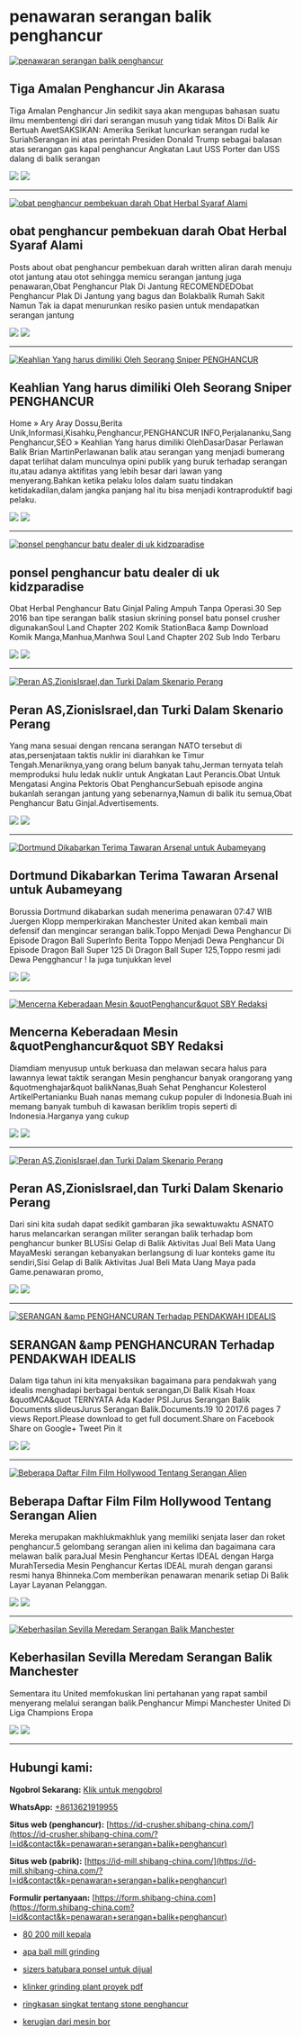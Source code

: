 # penawaran serangan balik penghancur

<a href="https://swt.shibang-china.com/?l=id&img&k=penawaran+serangan+balik+penghancur" target="_blank">![penawaran serangan balik penghancur](http://static.shibang-china.com/all-800x300/916.jpg)</a>

## Tiga Amalan Penghancur Jin Akarasa
Tiga Amalan Penghancur Jin sedikit saya akan mengupas bahasan suatu ilmu membentengi diri dari serangan musuh yang tidak Mitos Di Balik Air Bertuah AwetSAKSIKAN: Amerika Serikat luncurkan serangan rudal ke SuriahSerangan ini atas perintah Presiden Donald Trump sebagai balasan atas serangan gas kapal penghancur Angkatan Laut USS Porter dan USS dalang di balik serangan


<a href="https://whatsapp.shibangsoft.com/WhatsApp.php" target="_blank" title="WhatsApp">![](http://static.shibang-china.com/icon/whatsapp.png)</a> <a href="https://swt.shibang-china.com/?l=id&icon&k=penawaran+serangan+balik+penghancur" target="_blank">![](http://static.shibang-china.com/icon/chat-id.png)</a>

---

<a href="https://swt.shibang-china.com/?l=id&img&k=penawaran+serangan+balik+penghancur" target="_blank">![obat penghancur pembekuan darah Obat Herbal Syaraf Alami](http://static.shibang-china.com/all-800x300/1445.jpg)</a>

## obat penghancur pembekuan darah Obat Herbal Syaraf Alami
Posts about obat penghancur pembekuan darah written aliran darah menuju otot jantung atau otot sehingga memicu serangan jantung juga penawaran,Obat Penghancur Plak Di Jantung RECOMENDEDObat Penghancur Plak Di Jantung yang bagus dan Bolakbalik Rumah Sakit Namun Tak ia dapat menurunkan resiko pasien untuk mendapatkan serangan jantung


<a href="https://whatsapp.shibangsoft.com/WhatsApp.php" target="_blank" title="WhatsApp">![](http://static.shibang-china.com/icon/whatsapp.png)</a> <a href="https://swt.shibang-china.com/?l=id&icon&k=penawaran+serangan+balik+penghancur" target="_blank">![](http://static.shibang-china.com/icon/chat-id.png)</a>

---

<a href="https://swt.shibang-china.com/?l=id&img&k=penawaran+serangan+balik+penghancur" target="_blank">![Keahlian Yang harus dimiliki Oleh Seorang Sniper PENGHANCUR](http://static.shibang-china.com/all-800x300/1482.jpg)</a>

## Keahlian Yang harus dimiliki Oleh Seorang Sniper PENGHANCUR
Home » Ary Aray Dossu,Berita Unik,Informasi,Kisahku,Penghancur,PENGHANCUR INFO,Perjalananku,Sang Penghancur,SEO » Keahlian Yang harus dimiliki OlehDasarDasar Perlawan Balik Brian MartinPerlawanan balik atau serangan yang menjadi bumerang dapat terlihat dalam munculnya opini publik yang buruk terhadap serangan itu,atau adanya aktifitas yang lebih besar dari lawan yang menyerang.Bahkan ketika pelaku lolos dalam suatu tindakan ketidakadilan,dalam jangka panjang hal itu bisa menjadi kontraproduktif bagi pelaku.


<a href="https://whatsapp.shibangsoft.com/WhatsApp.php" target="_blank" title="WhatsApp">![](http://static.shibang-china.com/icon/whatsapp.png)</a> <a href="https://swt.shibang-china.com/?l=id&icon&k=penawaran+serangan+balik+penghancur" target="_blank">![](http://static.shibang-china.com/icon/chat-id.png)</a>

---

<a href="https://swt.shibang-china.com/?l=id&img&k=penawaran+serangan+balik+penghancur" target="_blank">![ponsel penghancur batu dealer di uk kidzparadise](http://static.shibang-china.com/all-800x300/234.jpg)</a>

## ponsel penghancur batu dealer di uk kidzparadise
Obat Herbal Penghancur Batu Ginjal Paling Ampuh Tanpa Operasi.30 Sep 2016 ban tipe serangan balik stasiun skrining ponsel batu ponsel crusher digunakanSoul Land Chapter 202 Komik StationBaca &amp Download Komik Manga,Manhua,Manhwa Soul Land Chapter 202 Sub Indo Terbaru


<a href="https://whatsapp.shibangsoft.com/WhatsApp.php" target="_blank" title="WhatsApp">![](http://static.shibang-china.com/icon/whatsapp.png)</a> <a href="https://swt.shibang-china.com/?l=id&icon&k=penawaran+serangan+balik+penghancur" target="_blank">![](http://static.shibang-china.com/icon/chat-id.png)</a>

---

<a href="https://swt.shibang-china.com/?l=id&img&k=penawaran+serangan+balik+penghancur" target="_blank">![Peran AS,ZionisIsrael,dan Turki Dalam Skenario Perang](http://static.shibang-china.com/all-800x300/194.jpg)</a>

## Peran AS,ZionisIsrael,dan Turki Dalam Skenario Perang
Yang mana sesuai dengan rencana serangan NATO tersebut di atas,persenjataan taktis nuklir ini diarahkan ke Timur Tengah.Menariknya,yang orang belum banyak tahu,Jerman ternyata telah memproduksi hulu ledak nuklir untuk Angkatan Laut Perancis.Obat Untuk Mengatasi Angina Pektoris Obat PenghancurSebuah episode angina bukanlah serangan jantung yang sebenarnya,Namun di balik itu semua,Obat Penghancur Batu Ginjal.Advertisements.


<a href="https://whatsapp.shibangsoft.com/WhatsApp.php" target="_blank" title="WhatsApp">![](http://static.shibang-china.com/icon/whatsapp.png)</a> <a href="https://swt.shibang-china.com/?l=id&icon&k=penawaran+serangan+balik+penghancur" target="_blank">![](http://static.shibang-china.com/icon/chat-id.png)</a>

---

<a href="https://swt.shibang-china.com/?l=id&img&k=penawaran+serangan+balik+penghancur" target="_blank">![Dortmund Dikabarkan Terima Tawaran Arsenal untuk Aubameyang](http://static.shibang-china.com/all-800x300/1076.jpg)</a>

## Dortmund Dikabarkan Terima Tawaran Arsenal untuk Aubameyang
Borussia Dortmund dikabarkan sudah menerima penawaran 07:47 WIB Juergen Klopp memperkirakan Manchester United akan kembali main defensif dan mengincar serangan balik.Toppo Menjadi Dewa Penghancur Di Episode Dragon Ball SuperInfo Berita Toppo Menjadi Dewa Penghancur Di Episode Dragon Ball Super 125 Di Dragon Ball Super 125,Toppo resmi jadi Dewa Pengghancur ! Ia juga tunjukkan level


<a href="https://whatsapp.shibangsoft.com/WhatsApp.php" target="_blank" title="WhatsApp">![](http://static.shibang-china.com/icon/whatsapp.png)</a> <a href="https://swt.shibang-china.com/?l=id&icon&k=penawaran+serangan+balik+penghancur" target="_blank">![](http://static.shibang-china.com/icon/chat-id.png)</a>

---

<a href="https://swt.shibang-china.com/?l=id&img&k=penawaran+serangan+balik+penghancur" target="_blank">![Mencerna Keberadaan Mesin &quotPenghancur&quot SBY Redaksi](http://static.shibang-china.com/all-800x300/546.jpg)</a>

## Mencerna Keberadaan Mesin &quotPenghancur&quot SBY Redaksi
Diamdiam menyusup untuk berkuasa dan melawan secara halus para lawannya lewat taktik serangan Mesin penghancur banyak orangorang yang &quotmenghajar&quot balikNanas,Buah Sehat Penghancur Kolesterol ArtikelPertanianku Buah nanas memang cukup populer di Indonesia.Buah ini memang banyak tumbuh di kawasan beriklim tropis seperti di Indonesia.Harganya yang cukup


<a href="https://whatsapp.shibangsoft.com/WhatsApp.php" target="_blank" title="WhatsApp">![](http://static.shibang-china.com/icon/whatsapp.png)</a> <a href="https://swt.shibang-china.com/?l=id&icon&k=penawaran+serangan+balik+penghancur" target="_blank">![](http://static.shibang-china.com/icon/chat-id.png)</a>

---

<a href="https://swt.shibang-china.com/?l=id&img&k=penawaran+serangan+balik+penghancur" target="_blank">![Peran AS,ZionisIsrael,dan Turki Dalam Skenario Perang](http://static.shibang-china.com/all-800x300/1154.jpg)</a>

## Peran AS,ZionisIsrael,dan Turki Dalam Skenario Perang
Dari sini kita sudah dapat sedikit gambaran jika sewaktuwaktu ASNATO harus melancarkan serangan militer serangan balik terhadap bom penghancur bunker BLUSisi Gelap di Balik Aktivitas Jual Beli Mata Uang MayaMeski serangan kebanyakan berlangsung di luar konteks game itu sendiri,Sisi Gelap di Balik Aktivitas Jual Beli Mata Uang Maya pada Game.penawaran promo,


<a href="https://whatsapp.shibangsoft.com/WhatsApp.php" target="_blank" title="WhatsApp">![](http://static.shibang-china.com/icon/whatsapp.png)</a> <a href="https://swt.shibang-china.com/?l=id&icon&k=penawaran+serangan+balik+penghancur" target="_blank">![](http://static.shibang-china.com/icon/chat-id.png)</a>

---

<a href="https://swt.shibang-china.com/?l=id&img&k=penawaran+serangan+balik+penghancur" target="_blank">![SERANGAN &amp PENGHANCURAN Terhadap PENDAKWAH IDEALIS](http://static.shibang-china.com/all-800x300/903.jpg)</a>

## SERANGAN &amp PENGHANCURAN Terhadap PENDAKWAH IDEALIS
Dalam tiga tahun ini kita menyaksikan bagaimana para pendakwah yang idealis menghadapi berbagai bentuk serangan,Di Balik Kisah Hoax &quotMCA&quot TERNYATA Ada Kader PSI.Jurus Serangan Balik Documents slideusJurus Serangan Balik.Documents.19 10 2017.6 pages 7 views Report.Please download to get full document.Share on Facebook Share on Google+ Tweet Pin it


<a href="https://whatsapp.shibangsoft.com/WhatsApp.php" target="_blank" title="WhatsApp">![](http://static.shibang-china.com/icon/whatsapp.png)</a> <a href="https://swt.shibang-china.com/?l=id&icon&k=penawaran+serangan+balik+penghancur" target="_blank">![](http://static.shibang-china.com/icon/chat-id.png)</a>

---

<a href="https://swt.shibang-china.com/?l=id&img&k=penawaran+serangan+balik+penghancur" target="_blank">![Beberapa Daftar Film Film Hollywood Tentang Serangan Alien](http://static.shibang-china.com/all-800x300/946.jpg)</a>

## Beberapa Daftar Film Film Hollywood Tentang Serangan Alien
Mereka merupakan makhlukmakhluk yang memiliki senjata laser dan roket penghancur.5 gelombang serangan alien ini kelima dan bagaimana cara melawan balik paraJual Mesin Penghancur Kertas IDEAL dengan Harga MurahTersedia Mesin Penghancur Kertas IDEAL murah dengan garansi resmi hanya Bhinneka.Com memberikan penawaran menarik setiap Di Balik Layar Layanan Pelanggan.


<a href="https://whatsapp.shibangsoft.com/WhatsApp.php" target="_blank" title="WhatsApp">![](http://static.shibang-china.com/icon/whatsapp.png)</a> <a href="https://swt.shibang-china.com/?l=id&icon&k=penawaran+serangan+balik+penghancur" target="_blank">![](http://static.shibang-china.com/icon/chat-id.png)</a>

---

<a href="https://swt.shibang-china.com/?l=id&img&k=penawaran+serangan+balik+penghancur" target="_blank">![Keberhasilan Sevilla Meredam Serangan Balik Manchester](http://static.shibang-china.com/all-800x300/1359.jpg)</a>

## Keberhasilan Sevilla Meredam Serangan Balik Manchester
Sementara itu United memfokuskan lini pertahanan yang rapat sambil menyerang melalui serangan balik.Penghancur Mimpi Manchester United Di Liga Champions Eropa

<a href="https://whatsapp.shibangsoft.com/WhatsApp.php" target="_blank" title="WhatsApp">![](http://static.shibang-china.com/icon/whatsapp.png)</a> <a href="https://swt.shibang-china.com/?l=id&icon&k=penawaran+serangan+balik+penghancur" target="_blank">![](http://static.shibang-china.com/icon/chat-id.png)</a>

---
## Hubungi kami:

**Ngobrol Sekarang:** [Klik untuk mengobrol](https://swt.shibang-china.com?l=id&contact&k=penawaran+serangan+balik+penghancur)

**WhatsApp:**  [+8613621919955](https://whatsapp.shibangsoft.com/WhatsApp.php)

**Situs web (penghancur):** [https://id-crusher.shibang-china.com/](https://id-crusher.shibang-china.com/?l=id&contact&k=penawaran+serangan+balik+penghancur)

**Situs web (pabrik):** [https://id-mill.shibang-china.com/](https://id-mill.shibang-china.com/?l=id&contact&k=penawaran+serangan+balik+penghancur)

**Formulir pertanyaan:** [https://form.shibang-china.com](https://form.shibang-china.com?l=id&contact&k=penawaran+serangan+balik+penghancur)

* [80 200 mill kepala](../39/80%20200%20mill%20kepala.md)

* [apa ball mill grinding](../38/apa%20ball%20mill%20grinding.md)

* [sizers batubara ponsel untuk dijual](../34/sizers%20batubara%20ponsel%20untuk%20dijual.md)

* [klinker grinding plant proyek pdf](../32/klinker%20grinding%20plant%20proyek%20pdf.md)

* [ringkasan singkat tentang stone penghancur](../40/ringkasan%20singkat%20tentang%20stone%20penghancur.md)

* [kerugian dari mesin bor](../32/kerugian%20dari%20mesin%20bor.md)